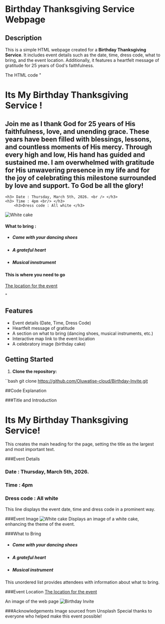# Birthday Thanksgiving Service Webpage

## Description
This is a simple HTML webpage created for a **Birthday Thanksgiving Service**. It includes event details such as the date, time, dress code, what to bring, and the event location. Additionally, it features a heartfelt message of gratitude for 25 years of God's faithfulness.

The HTML code 
" <h1>Its My Birthday Thanksgiving Service !</h1>
<h2> Join me as I thank God for 25 years of His faithfulness, love, and unending grace. These years have been filled with blessings, lessons, and countless moments of His mercy. 
    Through every high and low, His hand has guided and sustained me. 
    I am overwhelmed with gratitude for His unwavering presence in my life and for the joy of celebrating this milestone surrounded by love and support. 
    To God be all the glory! </h2>

    <h3> Date : Thursday, March 5th, 2026. <br /> </h3>
    <h3> Time : 4pm <br/> </h3>
        <h3>Dress code : All white </h3> 


<img src="https://images.unsplash.com/photo-1588195538326-c5b1e9f80a1b?w=400&h=400&fit=crop&auto=format" alt="White cake">

<h4> What to bring : <br/></h4>
<ul>
    <li> <h5>Come with your dancing shoes</h5> 
        <li> <h5>A grateful heart </h5> 
            <li> <h5>Musical innstrument</h5>
</ul>
<h4> This is where you need to go</h4>
<a href= "https://maps.app.goo.gl/MueAUTpUWLyJ1dey6"> The location for the event </a>


"



## Features
- Event details (Date, Time, Dress Code)
- Heartfelt message of gratitude
- A section on what to bring (dancing shoes, musical instruments, etc.)
- Interactive map link to the event location
- A celebratory image (birthday cake)

## Getting Started

1. **Clone the repository:**

``bash
git clone https://github.com/Oluwatise-cloud/Birthday-Invite.git


##Code Explanation

###Title and Introduction
<h1>Its My Birthday Thanksgiving Service!</h1>
This creates the main heading for the page, setting the title as the largest and most important text.

###Event Details
<h3> Date : Thursday, March 5th, 2026. <br /> </h3>
<h3> Time : 4pm <br/> </h3> 
<h3>Dress code : All white </h3> 
This line displays the event date, time and dress code in a prominent way.

 ###Event Image
 <img src="https://images.unsplash.com/photo-1588195538326-c5b1e9f80a1b?w=400&h=400&fit=crop&auto=format" alt="White cake">
Displays an image of a white cake, enhancing the theme of the event.

###What to Bring
<ul>
    <li> <h5>Come with your dancing shoes</h5> </li>
    <li> <h5>A grateful heart </h5> </li>
    <li> <h5>Musical instrument</h5> </li>
</ul>
This unordered list provides attendees with information about what to bring.

 ###Event Location
 <a href= "https://maps.app.goo.gl/MueAUTpUWLyJ1dey6"> The location for the event </a>
 

An image of the web page ![Birthday Invite](https://github.com/user-attachments/assets/9fd2cb3b-0297-4b95-87ff-18f913e507d3)


 

 
###Acknowledgements
Image sourced from Unsplash
Special thanks to everyone who helped make this event possible!
